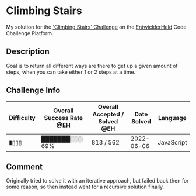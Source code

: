 # Climbing Stairs

My solution for the ['Climbing Stairs' Challenge](https://platform.entwicklerheld.de/challenge/climbing-stairs?technology=JavaScript) on the [EntwicklerHeld](https://platform.entwicklerheld.de/) Code Challenge Platform.

## Description
Goal is to return all different ways are there to get up a given amount of steps, when you can take either 1 or 2 steps at a time.

## Challenge Info
Difficulty | Overall Success Rate @EH | Overall Accepted / Solved @EH | Date Solved | Language
---|---|---|---|---|
▮▯▯▯ | ███████░░░ 69% | 813 / 562 | 2022-06-06 | JavaScript

## Comment
Originally tried to solve it with an iterative approach, but failed back then for some reason, so then instead went for a recursive solution finally.
